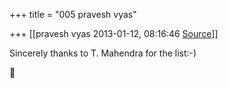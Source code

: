 +++
title = "005 pravesh vyas"

+++
[[pravesh vyas	2013-01-12, 08:16:46 [Source](https://groups.google.com/g/bvparishat/c/oVi1yvSD_PE)]]



Sincerely thanks to T. Mahendra for the list:-)



